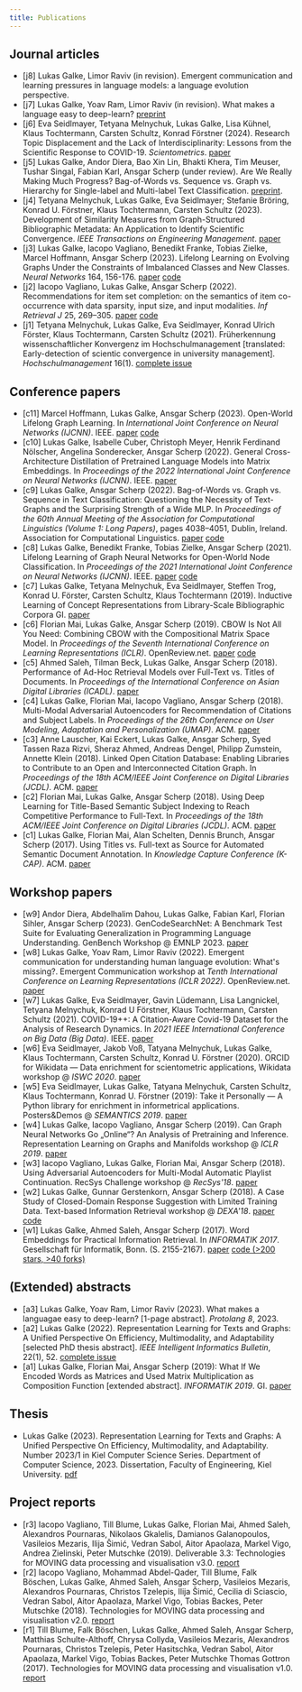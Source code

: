 ```yaml
---
title: Publications
---
```


## Journal articles


- [j8] Lukas Galke, Limor Raviv (in revision). Emergent communication and learning pressures in language models: a language evolution perspective.
- [j7] Lukas Galke, Yoav Ram, Limor Raviv (in revision). What makes a language easy to deep-learn? [preprint](https://arxiv.org/abs/2302.12239)
- [j6] Eva Seidlmayer, Tetyana Melnychuk, Lukas Galke, Lisa Kühnel, Klaus Tochtermann, Carsten Schultz, Konrad Förstner (2024). Research Topic Displacement and the Lack of Interdisciplinarity: Lessons from the Scientific Response to COVID-19. *Scientometrics*. [paper](https://doi.org/10.1007/s11192-024-05132-x)
- [j5] Lukas Galke, Andor Diera, Bao Xin Lin, Bhakti Khera, Tim Meuser, Tushar Singal, Fabian Karl, Ansgar Scherp (under review). Are We Really Making Much Progress? Bag-of-Words vs. Sequence vs. Graph vs. Hierarchy for Single-label and Multi-label Text Classification. [preprint](https://arxiv.org/abs/2204.03954).
- [j4] Tetyana Melnychuk, Lukas Galke, Eva Seidlmayer; Stefanie Bröring, Konrad U. Förstner, Klaus Tochtermann, Carsten Schultz (2023). Development of Similarity Measures from Graph-Structured Bibliographic Metadata: An Application to Identify Scientific Convergence. *IEEE Transactions on Engineering Management*. [paper](https://doi.org/10.1109/TEM.2023.3308008)
- [j3] Lukas Galke, Iacopo Vagliano, Benedikt Franke, Tobias Zielke, Marcel Hoffmann, Ansgar Scherp (2023). Lifelong Learning on Evolving Graphs Under the Constraints of Imbalanced Classes and New Classes. *Neural Networks* 164, 156-176. [paper](https://pure.mpg.de/rest/items/item_3368482_4/component/file_3510107/content) [code](https://github.com/lgalke/lifelong-learning)
- [j2] Iacopo Vagliano, Lukas Galke, Ansgar Scherp (2022). Recommendations for item set completion: on the semantics of item co-occurrence with data sparsity, input size, and input modalities. *Inf Retrieval J* 25, 269–305. [paper](https://doi.org/10.1007/s10791-022-09408-9) [code](https://github.com/lgalke/aae-recommender)
- [j1] Tetyana Melnychuk, Lukas Galke, Eva Seidlmayer, Konrad Ulrich Förster, Klaus Tochtermann, Carsten Schultz (2021). Früherkennung wissenschaftlicher Konvergenz im Hochschulmanagement [translated: Early-detection of scientic convergence in university management]. *Hochschulmanagement* 16(1). [complete issue](https://www.universitaetsverlagwebler.de/_files/ugd/7bac3c_24fe9adc2e3740178ad5ba98f66d1931.pdf)

## Conference papers

- [c11] Marcel Hoffmann, Lukas Galke, Ansgar Scherp (2023). Open-World Lifelong Graph Learning. In *International Joint Conference on Neural Networks (IJCNN)*. IEEE. [paper](https://doi.org/10.1109/IJCNN54540.2023.10191071) [code](https://github.com/Bobowner/Open-World-LGL)
- [c10] Lukas Galke, Isabelle Cuber, Christoph Meyer, Henrik Ferdinand Nölscher, Angelina Sonderecker, Ansgar Scherp (2022). General Cross-Architecture Distillation of Pretrained Language Models into Matrix Embeddings. In *Proceedings of the 2022 International Joint Conference on Neural Networks (IJCNN)*. IEEE. [paper](https://doi.org/10.1109/IJCNN55064.2022.9892144)
- [c9] Lukas Galke, Ansgar Scherp (2022). Bag-of-Words vs. Graph vs. Sequence in Text Classification: Questioning the Necessity of Text-Graphs and the Surprising Strength of a Wide MLP. In *Proceedings of the 60th Annual Meeting of the Association for Computational Linguistics (Volume 1: Long Papers)*, pages 4038–4051, Dublin, Ireland. Association for Computational Linguistics. [paper](https://doi.org/10.18653/v1/2022.acl-long.279) [code](https://github.com/lgalke/text-clf-baselines)
- [c8] Lukas Galke, Benedikt Franke, Tobias Zielke, Ansgar Scherp (2021). Lifelong Learning of Graph Neural Networks for Open-World Node Classification. In *Proceedings of the 2021 International Joint Conference on Neural Networks (IJCNN)*. IEEE. [paper](https://doi.org/10.1109/IJCNN52387.2021.9533412) [code](https://github.com/lgalke/lifelong-learning)
- [c7] Lukas Galke, Tetyana Melnychuk, Eva Seidlmayer, Steffen Trog, Konrad U. Förster, Carsten Schultz, Klaus Tochtermann (2019). Inductive Learning of Concept Representations from Library-Scale Bibliographic Corpora GI. [paper](https://doi.org/10.18420/inf2019_26)
- [c6] Florian Mai, Lukas Galke, Ansgar Scherp (2019). CBOW Is Not All You Need: Combining CBOW with the Compositional Matrix Space Model. In *Proceedings of the Seventh International Conference on Learning Representations (ICLR)*. OpenReview.net. [paper](https://openreview.net/pdf?id=H1MgjoR9tQ) [code](https://github.com/florianmai/word2mat)
- [c5] Ahmed Saleh, Tilman Beck, Lukas Galke, Ansgar Scherp (2018). Performance of Ad-Hoc Retrieval Models over Full-Text vs. Titles of Documents. In *Proceedings of the International Conference on Asian Digital Libraries (ICADL)*. [paper](https://doi.org/10.1007/978-3-030-04257-8_30)
- [c4] Lukas Galke, Florian Mai, Iacopo Vagliano, Ansgar Scherp (2018). Multi-Modal Adversarial Autoencoders for Recommendation of Citations and Subject Labels. In *Proceedings of the 26th Conference on User Modeling, Adaptation and Personalization (UMAP)*. ACM. [paper](https://doi.org/10.1145/3209219.3209236)
- [c3] Anne Lauscher, Kai Eckert, Lukas Galke, Ansgar Scherp, Syed Tassen Raza Rizvi, Sheraz Ahmed, Andreas Dengel, Philipp Zumstein, Annette Klein (2018). Linked Open Citation Database: Enabling Libraries to Contribute to an Open and Interconnected Citation Graph. In *Proceedings of the 18th ACM/IEEE Joint Conference on Digital Libraries (JCDL)*. ACM. [paper](https://doi.org/10.1145/3197026.3197050)
- [c2] Florian Mai, Lukas Galke, Ansgar Scherp (2018). Using Deep Learning for Title-Based Semantic Subject Indexing to Reach Competitive Performance to Full-Text. In *Proceedings of the 18th ACM/IEEE Joint Conference on Digital Libraries (JCDL)*. ACM. [paper](https://doi.org/10.1145/3197026.3197039)
- [c1] Lukas Galke, Florian Mai, Alan Schelten, Dennis Brunch, Ansgar Scherp (2017). Using Titles vs. Full-text as Source for Automated Semantic Document Annotation. In *Knowledge Capture Conference (K-CAP)*. ACM. [paper](https://doi.org/10.1145/3148011.3148039)

## Workshop papers

- [w9] Andor Diera, Abdelhalim Dahou, Lukas Galke, Fabian Karl, Florian Sihler, Ansgar Scherp (2023). GenCodeSearchNet: A Benchmark Test Suite for Evaluating Generalization in Programming Language Understanding. GenBench Workshop @ EMNLP 2023. [paper](https://aclanthology.org/2023.genbench-1.2/)
- [w8] Lukas Galke, Yoav Ram, Limor Raviv (2022). Emergent communication for understanding human language evolution: What's missing?. Emergent Communication workshop at *Tenth International Conference on Learning Representations (ICLR 2022)*. OpenReview.net. [paper](https://openreview.net/forum?id=rqUGZQ-0XZ5)
- [w7] Lukas Galke, Eva Seidlmayer, Gavin Lüdemann, Lisa Langnickel, Tetyana Melnychuk, Konrad U Förstner, Klaus Tochtermann, Carsten Schultz (2021). COVID-19++: A Citation-Aware Covid-19 Dataset for the Analysis of Research Dynamics. In *2021 IEEE International Conference on Big Data (Big Data)*. IEEE. [paper](https://doi.org/10.1109/BigData52589.2021.9671730)
- [w6] Eva Seidlmayer, Jakob Voß, Tatyana Melnychuk, Lukas Galke, Klaus Tochtermann, Carsten Schultz, Konrad U. Förstner (2020). ORCID for Wikidata — Data enrichment for scientometric applications, Wikidata workshop @ *ISWC 2020*. [paper](https://ceur-ws.org/Vol-2773/paper-09.pdf)
- [w5] Eva Seidlmayer, Lukas Galke, Tatyana Melnychuk, Carsten Schultz, Klaus Tochtermann, Konrad U. Förstner (2019): Take it Personally — A Python library for enrichment in informetrical applications. Posters&Demos @ *SEMANTICS 2019*. [paper](https://ceur-ws.org/Vol-2451/paper-23.pdf)
- [w4] Lukas Galke, Iacopo Vagliano, Ansgar Scherp (2019). Can Graph Neural Networks Go „Online“? An Analysis of Pretraining and Inference. Representation Learning on Graphs and Manifolds workshop @ *ICLR 2019*. [paper](https://rlgm.github.io/papers/21.pdf)
- [w3] Iacopo Vagliano, Lukas Galke, Florian Mai, Ansgar Scherp (2018). Using Adversarial Autoencoders for Multi-Modal Automatic Playlist Continuation. RecSys Challenge workshop @ *RecSys'18*. [paper](https://doi.org/10.1145/3267471.3267476)
- [w2] Lukas Galke, Gunnar Gerstenkorn, Ansgar Scherp (2018). A Case Study of Closed-Domain Response Suggestion with Limited Training Data. Text-based Information Retrieval workshop @ *DEXA'18*. [paper](https://doi.org/10.1007/978-3-319-99133-7_18) [code](https://github.com/lgalke/resuggest)
- [w1] Lukas Galke, Ahmed Saleh, Ansgar Scherp (2017). Word Embeddings for Practical Information Retrieval. In *INFORMATIK 2017*. Gesellschaft für Informatik, Bonn. (S. 2155-2167). [paper](https://doi.org/10.18420/in2017_215) [code (>200 stars, >40 forks)](https://github.com/lgalke/vec4ir)

## (Extended) abstracts

- [a3] Lukas Galke, Yoav Ram, Limor Raviv (2023). What makes a languagae easy to deep-learn? [1-page abstract]. *Protolang 8*, 2023.
- [a2] Lukas Galke (2022). Representation Learning for Texts and Graphs: A Unified Perspective On Efficiency, Multimodality, and Adaptability [selected PhD thesis abstract]. *IEEE Intelligent Informatics Bulletin*, 22(1), 52. [complete issue](https://www.comp.hkbu.edu.hk/~cib/2022/IIB2022_Final.pdf)
- [a1] Lukas Galke, Florian Mai, Ansgar Scherp (2019): What If We Encoded Words as Matrices and Used Matrix Multiplication as Composition Function [extended abstract]. *INFORMATIK 2019*. GI. [paper](https://doi.org/10.18420/inf2019_47)

## Thesis

- Lukas Galke (2023). Representation Learning for Texts and Graphs: A Unified Perspective On Efficiency, Multimodality, and Adaptability. Number 2023/1 in Kiel Computer Science Series. Department of Computer Science, 2023. Dissertation, Faculty of Engineering, Kiel University. [pdf](https://doi.org/10.21941/kcss/2023/1)

## Project reports

- [r3] Iacopo Vagliano, Till Blume, Lukas Galke, Florian Mai, Ahmed Saleh, Alexandros Pournaras, Nikolaos Gkalelis, Damianos Galanopoulos, Vasileios Mezaris, Ilija Šimić, Vedran Sabol, Aitor Apaolaza, Markel Vigo, Andrea Zielinski, Peter Mutschke (2019). Deliverable 3.3: Technologies for MOVING data processing and visualisation v3.0. [report](http://moving-project.eu/wp-content/uploads/2019/03/moving_d3.3_v1.0.pdf)
- [r2] Iacopo Vagliano, Mohammad Abdel-Qader, Till Blume, Falk Böschen, Lukas Galke, Ahmed Saleh, Ansgar Scherp, Vasileios Mezaris, Alexandros Pournaras, Christos Tzelepis, Ilija Šimić, Cecilia di Sciascio, Vedran Sabol, Aitor Apaolaza, Markel Vigo, Tobias Backes, Peter Mutschke (2018). Technologies for MOVING data processing and visualisation v2.0. [report](http://moving-project.eu/wp-content/uploads/2018/03/moving_d3.2_v1.0.pdf)
- [r1] Till Blume, Falk Böschen, Lukas Galke, Ahmed Saleh, Ansgar Scherp, Matthias Schulte-Althoff, Chrysa Collyda, Vasileios Mezaris, Alexandros Pournaras, Christos Tzelepis,  Peter Hasitschka, Vedran Sabol, Aitor Apaolaza, Markel Vigo, Tobias Backes, Peter Mutschke Thomas Gottron (2017). Technologies for MOVING data processing and visualisation v1.0. [report](http://moving-project.eu/wp-content/uploads/2017/04/moving_d3.1_v1.0.pdf)

